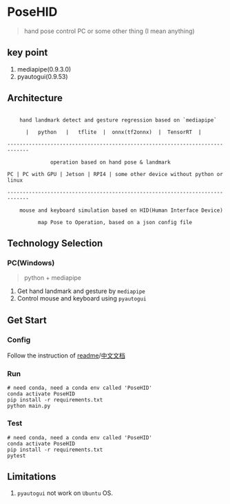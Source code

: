# PoseHID

> hand pose control PC or some other thing (I mean anything)

## key point

1. mediapipe(0.9.3.0)
2. pyautogui(0.9.53)

## Architecture

``` log

    hand landmark detect and gesture regression based on `mediapipe`

      |   python   |   tflite  |  onnx(tf2onnx)  |  TensorRT  |

-----------------------------------------------------------------------------

              operation based on hand pose & landmark

PC | PC with GPU | Jetson | RPI4 | some other device without python or linux

-----------------------------------------------------------------------------

    mouse and keyboard simulation based on HID(Human Interface Device)

          map Pose to Operation, based on a json config file
```

## Technology Selection

### PC(Windows)

> python + mediapipe

1. Get hand landmark and gesture by `mediapipe`
2. Control mouse and keyboard using `pyautogui`

## Get Start

### Config

Follow the instruction of [readme](config/README.md)/[中文文档](config/README-zh.md) 

### Run

```shell
# need conda, need a conda env called 'PoseHID'
conda activate PoseHID
pip install -r requirements.txt
python main.py
```

### Test

```shell
# need conda, need a conda env called 'PoseHID'
conda activate PoseHID
pip install -r requirements.txt
pytest
```


## Limitations

1. `pyautogui` not work on `Ubuntu` OS.
